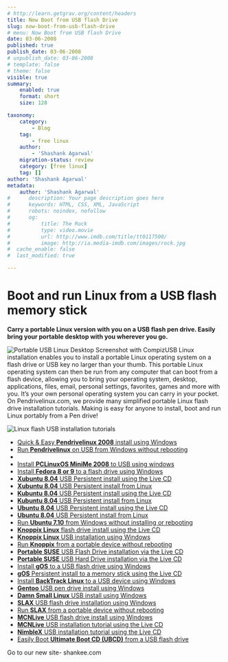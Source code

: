 ```yaml
---
# http://learn.getgrav.org/content/headers
title: Now Boot from USB flash Drive
slug: now-boot-from-usb-flash-drive
# menu: Now Boot from USB flash Drive
date: 03-06-2008
published: true
publish_date: 03-06-2008
# unpublish_date: 03-06-2008
# template: false
# theme: false
visible: true
summary:
    enabled: true
    format: short
    size: 128

taxonomy:
    category:
        - Blog
    tag:
        - free linux
    author:
        - 'Shashank Agarwal'
    migration-status: review
    category: [free linux]
    tag: []
author: 'Shashank Agarwal'
metadata:
    author: 'Shashank Agarwal'
#      description: Your page description goes here
#      keywords: HTML, CSS, XML, JavaScript
#      robots: noindex, nofollow
#      og:
#          title: The Rock
#          type: video.movie
#          url: http://www.imdb.com/title/tt0117500/
#          image: http://ia.media-imdb.com/images/rock.jpg
#  cache_enable: false
#  last_modified: true

---
```


# Boot and run Linux from a USB flash memory stick

**Carry a portable Linux version with you on a USB flash pen drive. Easily bring your portable desktop with you wherever you go.**

![Portable USB Linux Desktop Screenshot with Compiz](http://www.pendrivelinux.com/wp-content/uploads/pendrive_linux-compiz.jpg "Portable USB Linux Desktop Screenshot with Compiz")USB Linux installation enables you to install a portable Linux operating system on a flash drive or USB key no larger than your thumb. This portable Linux operating system can then be run from any computer that can boot from a flash device, allowing you to bring your operating system, desktop, applications, files, email, personal settings, favorites, games and more with you. It’s your own personal operating system you can carry in your pocket. On Pendrivelinux.com, we provide many simplified portable Linux flash drive installation tutorials. Making is easy for anyone to install, boot and run Linux portably from a Pen drive!

![Linux flash USB installation tutorials](http://www.pendrivelinux.com/wp-content/uploads/nav2.png "Linux flash USB installation tutorials")

- [Quick & Easy **Pendrivelinux 2008** install using Windows](http://www.pendrivelinux.com/2008/02/13/pendrivelinux-2008-install-from-windows/ "Easy Pendrive Linux USB installation using Windows")
- [Run **Pendrivelinux** on USB from Windows without rebooting](http://www.pendrivelinux.com/2007/09/19/portable-qemu-persistent-pendrivelinux/ "Run Pendrivelinux portably from within Windows")
- 
- [Install **PCLinuxOS MiniMe 2008** to USB using windows](http://www.pendrivelinux.com/2008/02/06/usb-minime-2008-install-from-windows/ "PCLinux MiniMe 2008 USB install via Windows")
- [Install **Fedora 8 or 9** to a flash drive using Windows](http://www.pendrivelinux.com/2008/05/17/install-fedora-9-to-a-flash-drive-using-windows/ "USB Fedora install tutorial from Windows")
- [**Xubuntu 8.04** USB Persistent install using the Live CD](http://www.pendrivelinux.com/2008/05/21/usb-xubuntu-804-persistent-install-from-live-cd/ "Xubuntu 8.04 Persistent Flash Drive install via Live CD")
- [**Xubuntu 8.04** USB Persistent install from Linux](http://www.pendrivelinux.com/2008/05/21/usb-xubuntu-804-persistent-install-from-linux/ "Xubuntu USB Persistent install using Linux")
- [**Kubuntu 8.04** USB Persistent install using the Live CD](http://www.pendrivelinux.com/2008/05/15/usb-kubuntu-804-persistent-install-via-the-live-cd/ "Kubuntu 8.04 Persistent installation using the Live CD")
- [**Kubuntu 8.04** USB Persistent install from Linux](http://www.pendrivelinux.com/2008/05/15/usb-kubuntu-804-persistent-install-from-linux/ "Install Kubuntu to a flash drive using Linux")
- [**Ubuntu 8.04** USB Persistent install using the Live CD](http://www.pendrivelinux.com/2008/05/08/usb-ubuntu-804-persistent-install-via-the-live-cd/ "Persistent USB Ubuntu 8.04 install using the Live CD")
- [**Ubuntu 8.04** USB Persistent install from Linux](http://www.pendrivelinux.com/2008/05/15/usb-ubuntu-804-persistent-install-from-linux/ "Install Ubuntu 8.04 to a flash drive using Linux")
- [Run **Ubuntu 7.10** from Windows without installing or rebooting](http://www.pendrivelinux.com/2008/01/11/run-ubuntu-710-from-windows/ "Run Ubuntu 7.10 from Windows without rebooting")
- [**Knoppix Linux** flash drive install using the Live CD  
](http://www.pendrivelinux.com/2007/02/20/installing-usb-knoppix-51-using-linux/ "Installing Knoppix to USB from Linux")
- [**Knoppix Linux** USB installation using Windows](http://www.pendrivelinux.com/2007/01/01/usb-knoppix-510 "Simple USB Knoppix Linux tutorial")
- [Run **Knoppix** from a portable device without rebooting](http://www.pendrivelinux.com/2007/11/30/qemu-persistent-knoppix/ "Portable USB Qemu Persistent Knoppix")
- [**Portable SUSE** USB Flash Drive installation via the Live CD  
](http://www.pendrivelinux.com/2008/03/28/usb-suse-flash-drive-install/ "Install SUSE on a USB flash drive using the Live CD")
- [**Portable SUSE** USB Hard Drive installation via the Live CD  
](http://www.pendrivelinux.com/2008/03/26/usb-suse-installation-from-linux/ "Portable SUSE USB Hard Drive installation via the Live CD")
- [Install **gOS** to a USB flash drive using Windows](http://www.pendrivelinux.com/2008/03/13/usb-gos-install-from-windows/ "Install gOS to a USB flash drive")
- [**gOS** Persistent install to a memory stick using the Live CD](http://www.pendrivelinux.com/2008/05/27/usb-gos-persistent-install-from-live-cd/ "Install gOS to a memory stick via Live CD")
- [Install **BackTrack Linux** to a USB device using Windows](http://www.pendrivelinux.com/2008/02/29/usb-backtrack-linux-installation/ "Installing BackTrack to a USB device")
- [**Gentoo** USB pen drive install using Windows](http://www.pendrivelinux.com/2007/09/21/usb-gentoo-20070-install/ "install Gentoo to a USB device using Windows")
- [**Damn Small Linux** USB install using Windows](http://www.pendrivelinux.com/2007/01/02/all-in-one-usb-dsl "Simple Damn Small Linux (DSL) tutorial")
- [**SLAX** USB flash drive installation using Windows](http://www.pendrivelinux.com/2006/09/20/all-in-one-usb-slaxzip "Simple SLAX USB installation tutorial")
- [Run **SLAX** from a portable device without rebooting](http://www.pendrivelinux.com/2007/04/02/qemu-persistent-slax-linux/ "Portable USB Qemu Persistent SLAX")
- [**MCNLive** USB flash drive install using Windows](http://www.pendrivelinux.com/2008/02/06/usb-mcnlive-toronto/ "MCNLive flash drive install using Windows")
- [**MCNLive** USB installation tutorial using the Live CD](http://www.pendrivelinux.com/2006/03/25/mcnlive-on-a-usb-stick/ "USB MCNLive install using the GUI installer")
- [**NimbleX** USB installation tutorial using the Live CD](http://www.pendrivelinux.com/2007/12/03/usb-nimblex-install-tutorial/ "USB NimbleX install using the NimbleX USB installer")
- [Easily Boot **Ultimate Boot CD (UBCD)** from a USB flash drive](http://www.pendrivelinux.com/2006/03/25/install-and-boot-ultimate-boot-cd-ubcd-from-a-usb-device/ "Install and Boot Ultimate Boot CD (UBCD) from a USB Thumbdrive")

Go to our new site- shankee.com

